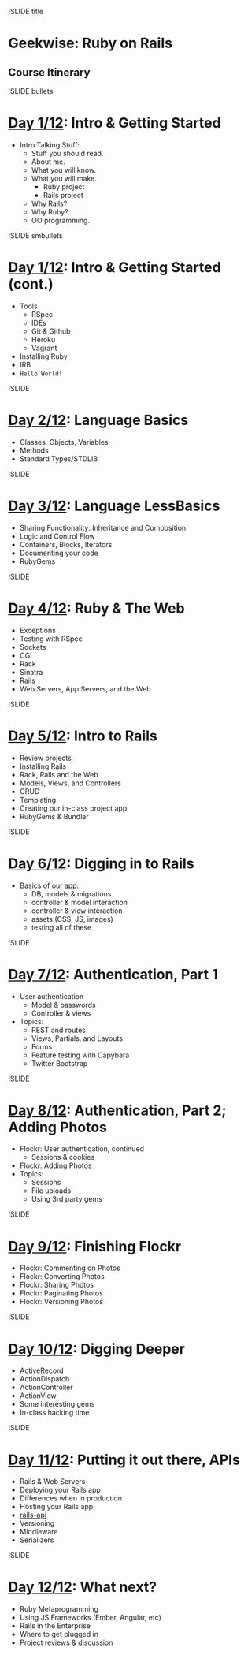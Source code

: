 !SLIDE title
# Geekwise: Ruby on Rails
## Course Itinerary


!SLIDE bullets
# [Day 1/12](d1): Intro & Getting Started

* Intro Talking Stuff:
    * Stuff you should read.
    * About me.
    * What you will know.
    * What you will make.
        * Ruby project
        * Rails project
    * Why Rails?
    * Why Ruby?
    * OO programming.


!SLIDE smbullets
# [Day 1/12](d1): Intro & Getting Started (cont.)

* Tools
    * RSpec
    * IDEs
    * Git & Github
    * Heroku
    * Vagrant
* Installing Ruby
* IRB
* `Hello World!`


!SLIDE
# [Day 2/12](d2): Language Basics

* Classes, Objects, Variables
* Methods
* Standard Types/STDLIB


!SLIDE
# [Day 3/12](d3): Language LessBasics

* Sharing Functionality: Inheritance and Composition
* Logic and Control Flow
* Containers, Blocks, Iterators
* Documenting your code
* RubyGems


!SLIDE
# [Day 4/12](d4): Ruby & The Web

* Exceptions
* Testing with RSpec
* Sockets
* CGI
* Rack
* Sinatra
* Rails
* Web Servers, App Servers, and the Web


!SLIDE
# [Day 5/12](d5): Intro to Rails

* Review projects
* Installing Rails
* Rack, Rails and the Web
* Models, Views, and Controllers
* CRUD
* Templating
* Creating our in-class project app
* RubyGems & Bundler


!SLIDE
# [Day 6/12](d6): Digging in to Rails

* Basics of our app:
    * DB, models & migrations
    * controller & model interaction
    * controller & view interaction
    * assets (CSS, JS, images)
    * testing all of these


!SLIDE
# [Day 7/12](d7): Authentication, Part 1

* User authentication
    * Model & passwords
    * Controller & views
* Topics:
    * REST and routes
    * Views, Partials, and Layouts
    * Forms
    * Feature testing with Capybara
    * Twitter Bootstrap

!SLIDE
# [Day 8/12](d8): Authentication, Part 2; Adding Photos

* Flockr: User authentication, continued
    * Sessions & cookies
* Flockr: Adding Photos
* Topics:
    * Sessions
    * File uploads
    * Using 3rd party gems


!SLIDE
# [Day 9/12](d9): Finishing Flockr

* Flockr: Commenting on Photos
* Flockr: Converting Photos
* Flockr: Sharing Photos
* Flockr: Paginating Photos
* Flockr: Versioning Photos



!SLIDE
# [Day 10/12](d10): Digging Deeper

* ActiveRecord
* ActionDispatch
* ActionController
* ActionView
* Some interesting gems
* In-class hacking time


!SLIDE
# [Day 11/12](d11): Putting it out there, APIs

* Rails & Web Servers
* Deploying your Rails app
* Differences when in production
* Hosting your Rails app
* [rails-api](https://github.com/rails-api/rails-api)
* Versioning
* Middleware
* Serializers


!SLIDE
# [Day 12/12](d12): What next?

* Ruby Metaprogramming
* Using JS Frameworks (Ember, Angular, etc)
* Rails in the Enterprise
* Where to get plugged in
* Project reviews & discussion
